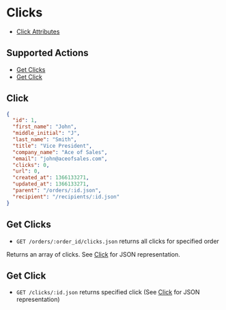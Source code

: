 # Clicks

* [Click Attributes](#click)

## Supported Actions

* [Get Clicks](#get-clicks)
* [Get Click](#get-click)

## Click

```json
{
  "id": 1,
  "first_name": "John",
  "middle_initial": "J",
  "last_name": "Smith",
  "title": "Vice President",
  "company_name": "Ace of Sales",
  "email": "john@aceofsales.com",
  "clicks": 0,
  "url": 0,
  "created_at": 1366133271,
  "updated_at": 1366133271,
  "parent": "/orders/:id.json",
  "recipient": "/recipients/:id.json"
}
```

## Get Clicks

* ```GET /orders/:order_id/clicks.json``` returns all clicks for specified order

Returns an array of clicks. See [Click](#click) for JSON representation.

## Get Click

* ```GET /clicks/:id.json``` returns specified click (See [Click](#click) for JSON representation)

